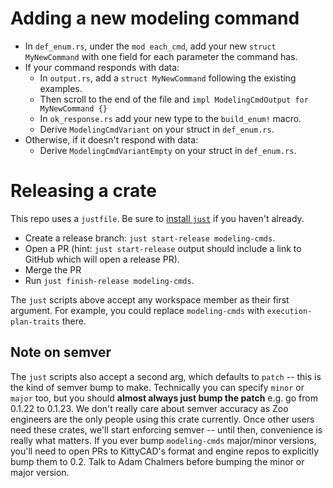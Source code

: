 # Adding a new modeling command

 - In `def_enum.rs`, under the `mod each_cmd`, add your new `struct MyNewCommand` with one field for each parameter the command has.
 - If your command responds with data:
   - In `output.rs`, add a `struct MyNewCommand` following the existing examples.
   - Then scroll to the end of the file and `impl ModelingCmdOutput for MyNewCommand {}`
   - In `ok_response.rs` add your new type to the `build_enum!` macro.
   - Derive `ModelingCmdVariant` on your struct in `def_enum.rs`.
 - Otherwise, if it doesn't respond with data:
   - Derive `ModelingCmdVariantEmpty` on your struct in `def_enum.rs`.

# Releasing a crate

This repo uses a `justfile`. Be sure to [install `just`](https://github.com/casey/just?tab=readme-ov-file#packages) if you haven't already.

 - Create a release branch: `just start-release modeling-cmds`.
 - Open a PR (hint: `just start-release` output should include a link to GitHub which will open a release PR).
 - Merge the PR
 - Run `just finish-release modeling-cmds`.

The `just` scripts above accept any workspace member as their first argument. For example, you could replace `modeling-cmds` with `execution-plan-traits` there.

## Note on semver

The `just` scripts also accept a second arg, which defaults to `patch` -- this is the kind of semver bump to make. Technically you can specify `minor` or `major` too, but you should **almost always just bump the patch** e.g. go from 0.1.22 to 0.1.23. We don't really care about semver accuracy as Zoo engineers are the only people using this crate currently. Once other users need these crates, we'll start enforcing semver -- until then, convenience is really what matters. If you ever bump `modeling-cmds` major/minor versions, you'll need to open PRs to KittyCAD's format and engine repos to explicitly bump them to 0.2. Talk to Adam Chalmers before bumping the minor or major version.
